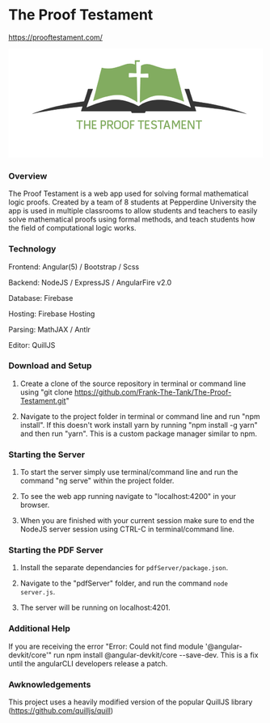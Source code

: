 # The Proof Testament  

 https://prooftestament.com/
 
 ![alt text](./src/assets/images/logoName.png)

### Overview

The Proof Testament is a web app used for solving formal mathematical logic proofs. Created by a team of 8 students at Pepperdine University the app is used in multiple classrooms to allow students and teachers to easily solve mathematical proofs using formal methods, and teach students how the field of computational logic works.  

### Technology

Frontend: Angular(5) / Bootstrap / Scss

Backend: NodeJS / ExpressJS / AngularFire v2.0

Database: Firebase 

Hosting: Firebase Hosting

Parsing: MathJAX / Antlr

Editor: QuillJS 

### Download and Setup

1. Create a clone of the source repository in terminal or command line using "git clone https://github.com/Frank-The-Tank/The-Proof-Testament.git"

2. Navigate to the project folder in terminal or command line and run "npm install". If this doesn't work install yarn by running "npm install -g yarn" and then run "yarn". This is a custom package manager similar to npm.

### Starting the Server

1. To start the server simply use terminal/command line and run the command "ng serve" within the project folder.

2. To see the web app running navigate to "localhost:4200" in your browser.

3. When you are finished with your current session make sure to end the NodeJS server session using CTRL-C in terminal/command line.

### Starting the PDF Server

1. Install the separate dependancies for `pdfServer/package.json`.

2. Navigate to the "pdfServer" folder, and run the command `node server.js`.

3. The server will be running on localhost:4201.

### Additional Help
If you are receiving the error "Error: Could not find module '@angular-devkit/core'" run npm install @angular-devkit/core --save-dev. This is a fix until the angularCLI developers release a patch.

### Awknowledgements
This project uses a heavily modified version of the popular QuillJS library (https://github.com/quilljs/quill)
